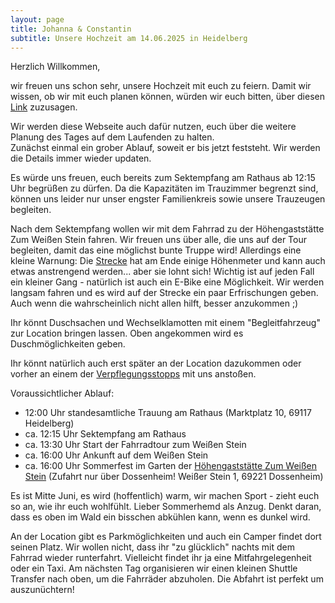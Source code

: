 ```yaml
---
layout: page
title: Johanna & Constantin
subtitle: Unsere Hochzeit am 14.06.2025 in Heidelberg
---
```


Herzlich Willkommen, 

wir freuen uns schon sehr, unsere Hochzeit mit euch zu feiern. Damit wir wissen, ob wir mit euch planen können, würden wir euch bitten, über diesen [Link](https://forms.gle/R2b32HmZwD2HLx5F7) zuzusagen.

Wir werden diese Webseite auch dafür nutzen, euch über die weitere Planung des Tages auf dem Laufenden zu halten.  
Zunächst einmal ein grober Ablauf, soweit er bis jetzt feststeht. Wir werden die Details immer wieder updaten. 

Es würde uns freuen, euch bereits zum Sektempfang am Rathaus ab 12:15 Uhr begrüßen zu dürfen. Da die Kapazitäten im Trauzimmer begrenzt sind, können uns leider nur unser engster Familienkreis sowie unsere Trauzeugen begleiten. 

Nach dem Sektempfang wollen wir mit dem Fahrrad zu der Höhengaststätte Zum Weißen Stein fahren. Wir freuen uns über alle, die uns auf der Tour begleiten, damit das eine möglichst bunte Truppe wird! 
Allerdings eine kleine Warnung: Die [Strecke](https://berghochzeit.github.io/Fahrradstrecke/) hat am Ende einige Höhenmeter und kann auch etwas anstrengend werden... aber sie lohnt sich!
Wichtig ist auf jeden Fall ein kleiner Gang - natürlich ist auch ein E-Bike eine Möglichkeit.
Wir werden langsam fahren und es wird auf der Strecke ein paar Erfrischungen geben. Auch wenn die wahrscheinlich nicht allen hilft, besser anzukommen ;)

Ihr könnt Duschsachen und Wechselklamotten mit einem "Begleitfahrzeug" zur Location bringen lassen. Oben angekommen wird es Duschmöglichkeiten geben. 

Ihr könnt natürlich auch erst später an der Location dazukommen oder vorher an einem der [Verpflegungsstopps](https://berghochzeit.github.io/Fahrradstrecke/) mit uns anstoßen. 

Voraussichtlicher Ablauf:
- 12:00 Uhr standesamtliche Trauung am Rathaus (Marktplatz 10, 69117 Heidelberg)
- ca. 12:15 Uhr Sektempfang am Rathaus
- ca. 13:30 Uhr Start der Fahrradtour zum Weißen Stein
- ca. 16:00 Uhr Ankunft auf dem Weißen Stein
- ca. 16:00 Uhr Sommerfest im Garten der [Höhengaststätte Zum Weißen Stein](https://weisserstein-dossenheim.de/) (Zufahrt nur über Dossenheim! Weißer Stein 1, 69221 Dossenheim)

Es ist Mitte Juni, es wird (hoffentlich) warm, wir machen Sport - zieht euch so an, wie ihr euch wohlfühlt. Lieber Sommerhemd als Anzug. Denkt daran, dass es oben im Wald ein bisschen abkühlen kann, wenn es dunkel wird. 

An der Location gibt es Parkmöglichkeiten und auch ein Camper findet dort seinen Platz. 
Wir wollen nicht, dass ihr "zu glücklich" nachts mit dem Fahrrad wieder runterfahrt. Vielleicht findet ihr ja eine Mitfahrgelegenheit oder ein Taxi.
Am nächsten Tag organisieren wir einen kleinen Shuttle Transfer nach oben, um die Fahrräder abzuholen. Die Abfahrt ist perfekt um auszunüchtern! 


